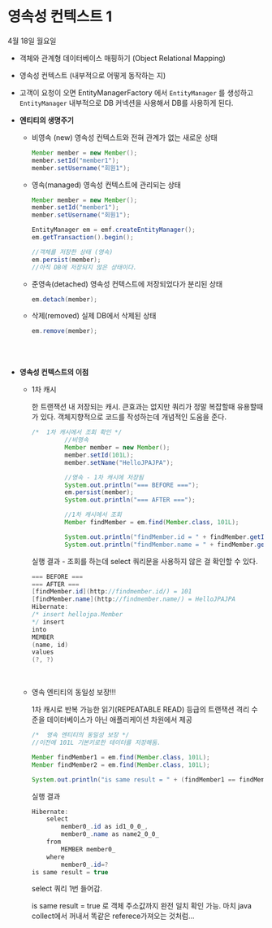 # 영속성 컨텍스트 1

4월 18일 월요일 

- 객체와 관계형 데이터베이스 매핑하기
(Object Relational Mapping)
- 영속성 컨텍스트 (내부적으로 어떻게 동작하는 지)
- 고객이 요청이 오면 EntityManagerFactory 에서 `EntityManager` 를 생성하고
`EntityManager` 내부적으로 DB 커넥션을 사용해서 DB를 사용하게 된다.
- **엔티티의 생명주기**
    - 비영속 (new)
    영속성 컨텍스트와 전혀 관계가 없는 새로운 상태
        
        ```java
        Member member = new Member();
        member.setId("member1");
        member.setUsername("회원1");
        ```
        
    - 영속(managed)
    영속성 컨텍스트에 관리되는 상태
        
        ```java
        Member member = new Member();
        member.setId("member1");
        member.setUsername("회원1");
        
        EntityManager em = emf.createEntityManager();
        em.getTransaction().begin();
        
        //객체를 저장한 상태 (영속)
        em.persist(member);
        //아직 DB에 저장되지 않은 상태이다.
        ```
        
    - 준영속(detached)
    영속성 컨텍스트에 저장되었다가 분리된 상태
        
        ```java
        em.detach(member);
        ```
        
    - 삭제(removed)
    실제 DB에서 삭제된 상태
        
        ```java
        em.remove(member);
        ```
        
    <br><br>
    
- **영속성 컨텍스트의 이점**
    - 1차 캐시
        
        한 트랜잭션 내 저장되는 캐시. 큰효과는 없지만 쿼리가 정말 복잡할때 유용할때가 있다. 객체지향적으로 코드를 작성하는데 개념적인 도움을 준다.
        
        ```java
        /*  1차 캐시에서 조회 확인 */
                 //비영속
                 Member member = new Member();
                 member.setId(101L);
                 member.setName("HelloJPAJPA");
        
                 //영속 - 1차 캐시에 저장됨
                 System.out.println("=== BEFORE ===");
                 em.persist(member);
                 System.out.println("=== AFTER ===");
        
                 //1차 캐시에서 조회
                 Member findMember = em.find(Member.class, 101L);
        
                 System.out.println("findMember.id = " + findMember.getId());
                 System.out.println("findMember.name = " + findMember.getName());
        ```
        
        실행 결과 - 조회를 하는데 select 쿼리문을 사용하지 않은 걸 확인할 수 있다.
        
        ```java
        === BEFORE ===
        === AFTER ===
        [findMember.id](http://findmember.id/) = 101
        [findMember.name](http://findmember.name/) = HelloJPAJPA
        Hibernate:
        /* insert hellojpa.Member
        */ insert
        into
        MEMBER
        (name, id)
        values
        (?, ?)
        ```
        
        <br>
    
    - 영속 엔티티의 동일성 보장!!!
        
        1차 캐시로 반복 가능한 읽기(REPEATABLE READ) 등급의 트랜잭션 격리 수준을 데이터베이스가 아닌 애플리케이션 차원에서 제공
        
        ```java
        /*  영속 엔티티의 동일성 보장 */
        //이전에 101L 기본키로한 테이터를 저장해둠.
        
        Member findMember1 = em.find(Member.class, 101L);
        Member findMember2 = em.find(Member.class, 101L);
        
        System.out.println("is same result = " + (findMember1 == findMember2));
        ```
        
        실행 결과
        
        ```java
        Hibernate: 
            select
                member0_.id as id1_0_0_,
                member0_.name as name2_0_0_ 
            from
                MEMBER member0_ 
            where
                member0_.id=?
        is same result = true
        ```
        
        select 쿼리 1번 들어감.
        
        is same result = true 로 객체 주소값까지 완전 일치 확인 가능.
        마치 java collect에서 꺼내서 똑같은 referece가져오는 것처럼...
